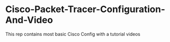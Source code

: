 # Cisco-Packet-Tracer-Configuration-And-Video
This rep contains most basic Cisco Config with a tutorial videos
